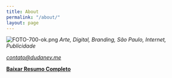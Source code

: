 ```yaml
---
title: About
permalink: "/about/"
layout: page
---
```


![FOTO-700-ok.png](/uploads/FOTO-700-ok.png)
*Arte, Digital, Branding, São Paulo, Internet, Publicidade*

*contato@dudanev.me*

[**Baixar Resumo Completo**](http://bit.ly/2xMQZjN)

